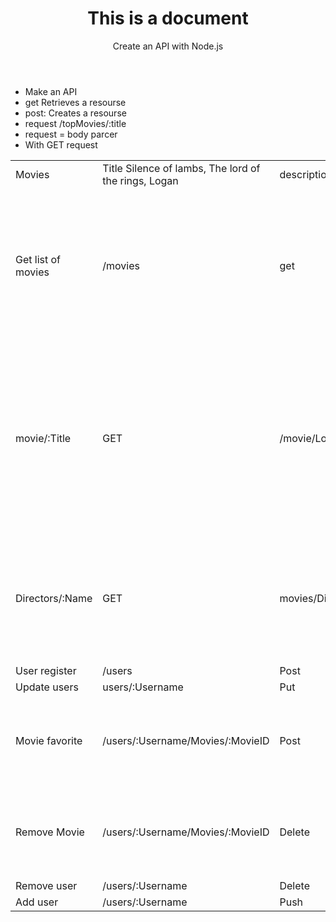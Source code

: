 <!DOCTYPE html>
<html lang="en">
<head>
    <meta charset="UTF-8">
    <meta name="viewport" content="width=device-width, initial-scale=1.0">
    <title>documentation</title>
</head>
<body>
<header>
  <h1>This is a document</h1>
  <p>Create an API with Node.js</p>
</header>

<div><ul>
  <li>Make an API</li>
  <li>get Retrieves a resourse </li>
  <li>post: Creates a resourse </li>
  <li>request /topMovies/:title</li>
  <li>request = body parcer</li>
  <li>With GET request</li>
</div></ul>

<table>
  <td>Movies</td>
  <td>Title Silence of lambs, The lord of the rings, Logan</td>
  <td>description</td>
  <td>genreid 1 2 3</td>
  <td>genreid 1 3 3</td>
  <td>imagepath</td>
  <td>featured</td>
<tr>
  <td>Get list of movies</td>
  <td>/movies</td>
  <td>get</td>
  <td>/movies</td>
  <td>While Frodo and Sam edge closer to Mordor with the help of the shifty Gollum, the divided fellowship makes a stand against Sauron's new ally, Saruman, and his hordes of Isengard.</td>
  <td>With Json</td>
</tr>
  <td>movie/:Title</td>
  <td>GET</td>
  <td>/movie/Logan</td>
  <td>Json</td>
  <td>"Title": "Logan",
      "Description": "In a future where mutants are nearly extinct, an elderly and weary Logan leads a quiet life. But when Laura, a mutant child pursued by scientists, comes to him for help, he must get her to safety." </td>
<tr>
  <td>Directors/:Name</td>
  <td>GET</td>
  <td>movies/Directors/Peter%20Jackson</td>
  <td>Json</td>
  <td>"Name: Peter Jackson. Bio: He is most well-known for his film adaptation of J.R.R. Tolkien's Lord of the Rings trilogy, which has won numerous awards.</td>
</tr>   
<tr>
  <td>User register</td>
  <td>/users</td>
  <td>Post</td>
  <td>Json</td>
  <td>bakbkwea</td>
  <td>fwfw</td>
</tr>
<tr>
  <td>Update users</td>
  <td>users/:Username</td>
  <td>Put</td>
  <td>Json</td>
  <td></td>
  <td></td>
</tr>


<tr>
  <td>Movie favorite</td>
  <td>/users/:Username/Movies/:MovieID</td>
  <td>Post</td>
  <td>/users/olivia/movies/Logan ID</td>
  <td>JSON</td>
  
  <td>{
      "FavoriteMovies": [],
      "_id": "5fa92f978c625f34040d0ec8",
      "Username": "Olivia",
      "Password": "olivi123",
      "Email": "oliv@gmail.com",
      "Birthday": "1996-01-01T00:00:00.000Z",
      "__v": 0
  }</td>
</tr>
<tr>
  <td>Remove Movie</td>
  <td>/users/:Username/Movies/:MovieID</td>
  <td>Delete</td>
  <td>/users/Olivia/movies/Logan ID</td>
  <td>Json</td>
  <td>{
      "FavoriteMovies": [],
      "_id": "5fa92f978c625f34040d0ec8",
      "Username": "Olivia",
      "Password": "olivi123",
      "Email": "oliv@gmail.com",
      "Birthday": "1996-01-01T00:00:00.000Z",
      "__v": 0
  }</td>
</tr>
<tr>
  <td>Remove user</td>
  <td>/users/:Username</td>
  <td>Delete</td>
  <td>None</td>
  <td>/users/makeabake</td>
</tr>
<tr>
  <td>Add user</td>
  <td>/users/:Username</td>
  <td>Push</td>
  <td>None</td>
  <td>/users/lion</td>
</tr>
</table>

</body>
</html>
